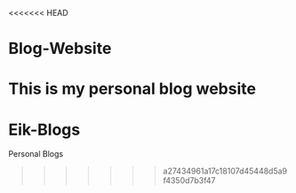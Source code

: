 <<<<<<< HEAD
# Blog-Website
This is my personal blog website
=======
# Eik-Blogs
Personal Blogs
>>>>>>> a27434961a17c18107d45448d5a9f4350d7b3f47
